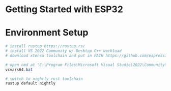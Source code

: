 # Getting Started with ESP32

# Environment Setup

```powershell
# install rustup https://rustup.rs/
# install VS 2022 Community w/ Desktop C++ workload
# download xtensa toolchain and put in PATH https://github.com/espressif/crosstool-NG/releases

# open cmd at "C:\Program Files\Microsoft Visual Studio\2022\Community\VC\Auxiliary\Build"
vcvars64.bat

# switch to nightly rust toolchain
rustup default nightly

```
